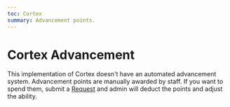 ```yaml
---
toc: Cortex
summary: Advancement points.
---
```


# Cortex Advancement

This implementation of Cortex doesn't have an automated advancement system.  Advancement points are manually awarded by staff.  If you want to spend them, submit a [Request](/help/request) and admin will deduct the points and adjust the ability.